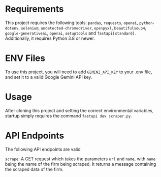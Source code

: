 # Requirements

This project requires the following tools: `pandas`, `requests`, `openai`, `python-dotenv`, `selenium`, `undetected-chromedriver`, `openpyxl`, `beautifulsoup4`, `google-generativeai`, `openai`, `setuptools` and `fastapi[standard]`. Additionally, it requires Python 3.8 or newer.

# ENV Files

To use this project, you will need to add `GEMINI_API_KEY` to your .env file, and set it to a valid Google Gemini API key.

# Usage

After cloning this project and setting the correct environmental variables, startup simply requires the command `fastapi dev scraper.py`.

# API Endpoints

The following API endpoints are valid

`scrape`: A GET request which takes the parameters `url` and `name`, with `name` being the name of the firm being scraped. It returns a message containing the scraped data of the firm.
